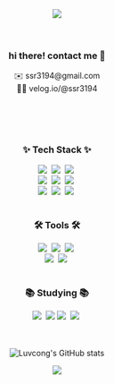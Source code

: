 <div align="center">


<div>
<img src="https://capsule-render.vercel.app/api?type=Waving&color=gradient&height=250&width=auto&section=header&text=Hyunny%20Codes%20💻&fontColor=ffffff&fontSize=55&animation=fadeIn&fontAlignY=55" />
</div>

<br/>
<br/>


<div>
<h3> hi there! contact me 🤍 </h3>
    ✉️ ssr3194@gmail.com <br/>
    ✍🏻 velog.io/@ssr3194
</div>

<br/>
<br/>
<br/>
<br/>



  
  <h3 align="center">✨ Tech Stack ✨</h3>
<div align="center">
  <img src="https://img.shields.io/badge/html5-E34F26.svg?style=for-the-badge&logo=html5&logoColor=white" />&nbsp
  <img src="https://img.shields.io/badge/styled--components-DB7093?style=for-the-badge&logo=styled-components&logoColor=ffd35b" />&nbsp
  <img src="https://img.shields.io/badge/css3-1572B6.svg?style=for-the-badge&logo=css3&logoColor=white" />&nbsp
</div>

<div align="center">
  <img src="https://img.shields.io/badge/typescript-007ACC.svg?style=for-the-badge&logo=typescript&logoColor=white" />&nbsp
  <img src="https://img.shields.io/badge/javascript-F7DF1E.svg?style=for-the-badge&logo=javascript&logoColor=20232a" />&nbsp
  <img src="https://img.shields.io/badge/react-20232a.svg?style=for-the-badge&logo=react&logoColor=61DAFB" />&nbsp
</div>

<div align="center">
  <img src="https://img.shields.io/badge/Next.js-000?logo=nextdotjs&logoColor=fff&style=for-the-badge" />&nbsp
  <img src="https://img.shields.io/badge/Java-ED8B00?style=for-the-badge&logo=openjdk&logoColor=white" />&nbsp
  <img src="https://img.shields.io/badge/oracle-DB7093?style=for-the-badge&logo=oracle&logoColor=ffd35b" />&nbsp
</div>

<br>

<h3 align="center">🛠 Tools 🛠</h3>
<div align="center">
  <img src="https://img.shields.io/badge/github-181717.svg?style=for-the-badge&logo=github&logoColor=white" />&nbsp
  <img src="https://img.shields.io/badge/Notion-F3F3F3.svg?style=for-the-badge&logo=notion&logoColor=black" />&nbsp
  <img src="https://img.shields.io/badge/git-F05033.svg?style=for-the-badge&logo=git&logoColor=white" />&nbsp
</div>

<div align="center">
  <img src="https://img.shields.io/badge/figma-F24E1E.svg?style=for-the-badge&logo=figma&logoColor=white" />&nbsp
  <img src="https://img.shields.io/badge/VSCode-2C2C32.svg?style=for-the-badge&logo=visual-studio-code&logoColor=22ABF3" />&nbsp
</div>

<br/>

<h3 align="center">📚 Studying 📚</h3>
<div align="center">
  <img src="https://img.shields.io/badge/Svelte-4A4A55?style=for-the-badge&logo=svelte&logoColor=FF3E00" />&nbsp
  <img src="https://img.shields.io/badge/Vue.js-35495E?style=for-the-badge&logo=vue.js&logoColor=4FC08D" />
  <img src="https://img.shields.io/badge/PHP-777BB4?style=for-the-badge&logo=php&logoColor=white" />&nbsp
  <img src="https://img.shields.io/badge/React_Native-20232A?style=for-the-badge&logo=react&logoColor=61DAFB" />&nbsp
</div>


  <br/>
  <br/>



<!--
**hunny9512/hunny9512** is a ✨ _special_ ✨ repository because its `README.md` (this file) appears on your GitHub profile.

Here are some ideas to get you started:

- 🔭 I’m currently working on ...
- 🌱 I’m currently learning ...
- 👯 I’m looking to collaborate on ...
- 🤔 I’m looking for help with ...
- 💬 Ask me about ...
- 📫 How to reach me: ...
- 😄 Pronouns: ...
- ⚡ Fun fact: ...
-->

![Luvcong's GitHub stats](https://github-readme-stats.vercel.app/api?username=hunny9512&count_private=true)




<img src="https://capsule-render.vercel.app/api?type=waving&color=gradient&height=150&section=footer" />

